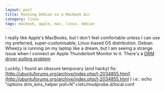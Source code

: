 ```yaml
---
layout: post
title: Running Debian on a MacBook Air
category: linux
tags: macbook, apple, mac, linux, debian
---
```

I really like Apple's MacBooks, but I don't feel comfortable unless I can use my preferred, super-customisable, Linux-based OS distribution. Debian Wheezy is running on my laptop like a dream, but I am seeing a strange issue when I connect an Apple Thunderbolt Monitor to it. There's a [DRM driver polling problem](https://patchwork.kernel.org/patch/2400621/)

Luckily, I found an obscure temporary (and hacky) fix: [http://ubuntuforums.org/archive/index.php/t-2034855.html](http://ubuntuforums.org/archive/index.php/t-2034855.html
)
i.e.: echo "options drm_kms_helper poll=N">/etc/modprobe.d/local.conf

